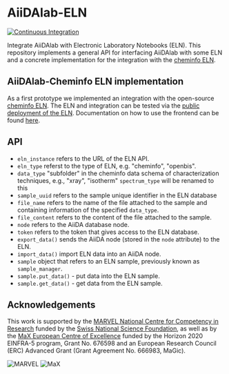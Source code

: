 # AiiDAlab-ELN

[![Continuous Integration](https://github.com/aiidalab/aiidalab-eln/actions/workflows/pre-commit.yml/badge.svg)](https://github.com/aiidalab/aiidalab-eln/actions/workflows/pre-commit.yml)

Integrate AiiDAlab with Electronic Laboratory Notebooks (ELN). This repository implements a general API for interfacing AiiDAlab with some ELN and a concrete implementation for the integration with the [cheminfo ELN](cheminfo.github.io/).

## AiiDAlab-Cheminfo ELN implementation

As a first prototype we implemented an integration with the open-source [cheminfo ELN](cheminfo.github.io/).
The ELN and integration can be tested via the [public deployment of the ELN](c6h6.org). Documentation on how to use the frontend can be found [here](docs.c6h6.org).

## API

- `eln_instance` refers to the URL of the ELN API.
- `eln_type` referst to the type of ELN, e.g. "cheminfo", "openbis".
- `data_type` "subfolder" in the cheminfo data schema of characterization techniques, e.g., "xray", "isotherm" `spectrum_type` will be renamed to this
- `sample_uuid` refers to the sample unique identifier in the ELN database
- `file_name` refers to the name of the file attached to the sample and containing information of the specified `data_type`.
- `file_content` refers to the content of the file attached to the sample.
- `node` refers to the AiiDA database node. 
- `token` refers to the token that gives access to the ELN database.
- `export_data()` sends the AiiDA node (stored in the `node` attribute) to the ELN.
- `import_data()` import ELN data into an AiiDA node.
- `sample` object that refers to an ELN sample, previously known as `sample_manager`.
- `sample.put_data()` - put data into the ELN sample.
- `sample.get_data()` - get data from the ELN sample.

## Acknowledgements

This work is supported by the [MARVEL National Centre for Competency in Research](<http://nccr-marvel.ch>)
funded by the [Swiss National Science Foundation](<http://www.snf.ch/en>), as well as by the [MaX
European Centre of Excellence](<http://www.max-centre.eu/>) funded by the Horizon 2020 EINFRA-5 program,
Grant No. 676598 and an European Research Council (ERC) Advanced Grant (Grant Agreement No. 666983, MaGic).

![MARVEL](https://raw.githubusercontent.com/aiidalab/aiidalab/develop/miscellaneous/logos/MARVEL.png)
![MaX](https://raw.githubusercontent.com/aiidalab/aiidalab/develop/miscellaneous/logos/MaX.png)
